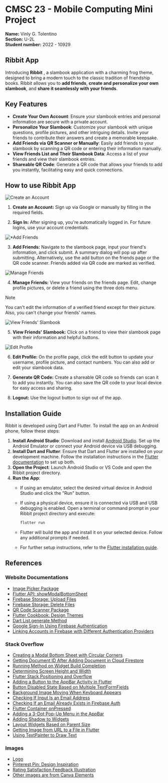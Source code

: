 # CMSC 23 - Mobile Computing Mini Project

**Name:** Vinly G. Tolentino <br/>
**Section:** U-2L <br/>
**Student number:** 2022 - 10929 <br/>


## Ribbit App

Introducing **Ribbit** , a slambook application with a charming frog theme, designed to bring a modern touch to the classic tradition of friendship books. Ribbit allows you to **add friends**, **create and personalize your own slambook**, and **share it seamlessly with your friends**.

## Key Features

- **Create Your Own Account**: Ensure your slambook entries and personal information are secure with a private account.
- **Personalize Your Slambook**: Customize your slambook with unique questions, profile pictures, and other intriguing details. Invite your friends to contribute their answers and create a memorable keepsake.
- **Add Friends via QR Scanner or Manually**: Easily add friends to your slambook by scanning a QR code or entering their information manually.
- **View Friends List and Their Slambook Data**: Access a list of your friends and view their slambook entries.
- **Shareable QR Code**: Generate a QR code that allows your friends to add you instantly, facilitating easy and quick connections.


## How to use Ribbit App

![Create an Account](./assets/readme/1.jpg) 

1. **Create an Account:** Sign up via Google or manually by filling in the required fields.

2. **Sign In:** After signing up, you're automatically logged in. For future logins, use your account credentials.

![*Add Friends](./assets/readme/2.jpg) 

3. **Add Friends:** Navigate to the slambook page, input your friend's information, and click submit. A summary dialog will pop up after submitting. Alternatively, use the add button on the friends page or the QR code scanner. Friends added via QR code are marked as verified.

![Manage Friends](./assets/readme/3.jpg) 

4. **Manage Friends:** View your friends on the friends page. Edit, change profile pictures, or delete a friend using the three dots menu. 
> [!NOTE]
> You can't edit the information of a verified friend except for their picture. Also, you can't change your friends' names.

![View Friends' Slambook](./assets/readme/4.jpg) 

5. **View Friends' Slambook:** Click on a friend to view their slambook page with their information and helpful buttons.

![Edit Profile](./assets/readme/5.jpg) 

6. **Edit Profile:** On the profile page, click the edit button to update your username, profile picture, and contact numbers. You can also add or edit your slambook data.

7. **Generate QR Code:** Create a shareable QR code so friends can scan it to add you instantly. You can also save the QR code to your local device for easy access and sharing.

8. **Logout:** Use the logout button to sign out of the app.


## Installation Guide

Ribbit is developed using Dart and Flutter. To install the app on an Android phone, follow these steps:

1. **Install Android Studio**: Download and install [Android Studio](https://developer.android.com/studio). Set up the Android Emulator or connect your Android device via USB debugging.
2. **Install Dart and Flutter**: Ensure that Dart and Flutter are installed on your development machine. Follow the installation instructions in the [Flutter documentation](https://flutter.dev/docs/get-started/install) to set up both.
3. **Open the Project**: Launch Android Studio or VS Code and open the Ribbit project directory.
4. **Run the App**:
   - If using an emulator, select the desired virtual device in Android Studio and click the "Run" button.
   - If using a physical device, ensure it is connected via USB and USB debugging is enabled. Open a terminal or command prompt in your Ribbit project directory and execute:
     ```bash
     flutter run
     ```

    - Flutter will build the app and install it on your selected device. Follow any additional prompts if needed.
    - For further setup instructions, refer to the [Flutter installation guide](https://docs.flutter.dev/).


## References

### Website Documentations
- [Image Picker Package](https://pub.dev/packages/image_picker)
- [Flutter API: showModalBottomSheet](https://api.flutter.dev/flutter/material/showModalBottomSheet.html)
- [Firebase Storage: Upload Files](https://firebase.google.com/docs/storage/flutter/upload-files#upload_from_a_file)
- [Firebase Storage: Delete Files](https://firebase.google.com/docs/storage/android/delete-files)
- [QR Code Scanner Package](https://pub.dev/packages/qr_code_scanner)
- [Flutter Cookbook: Design Themes](https://docs.flutter.dev/cookbook/design/themes)
- [Dart List.generate Method](https://api.flutter.dev/flutter/dart-core/List/List.generate.html)
- [Google Sign-In Using Firebase Authentication](https://medium.com/@dev.lens/flutter-google-sign-in-using-firebase-authentication-step-by-step-ef2ddfb84a2c)
- [Linking Accounts in Firebase with Different Authentication Providers](https://medium.com/@anusha.btech.2018/flutter-linking-accounts-in-firebase-with-different-authentication-providers-abe993ba4efe)

### Stack Overflow
- [Creating a Modal Bottom Sheet with Circular Corners](https://stackoverflow.com/questions/50376200/how-to-create-a-modal-bottomsheet-with-circular-corners-in-flutter/)
- [Getting Document ID After Adding Document in Cloud Firestore](https://stackoverflow.com/questions/51054460/how-do-you-get-the-document-id-after-adding-document-in-cloud-firestore-in-dart)
- [Running Method on Widget Build Completion](https://stackoverflow.com/questions/49466556/flutter-run-method-on-widget-build-complete)
- [Determining Screen Height and Width](https://stackoverflow.com/questions/49553402/how-to-determine-screen-height-and-width)
- [Flutter Stack Positioning and Overflow](https://stackoverflow.com/questions/68313457/flutter-stack-positioning-and-overflow)
- [Adding a Button to the AppBar Activity in Flutter](https://stackoverflow.com/questions/69299281/how-to-add-a-button-to-the-activity-of-the-appbar-in-flutter)
- [Button Disabled State Based on Multiple TextFormFields](https://stackoverflow.com/questions/73885781/button-disabled-state-bases-on-multiple-textformfields)
- [Background Image Moving When Keyboard Appears](https://stackoverflow.com/questions/65622166/background-image-is-moving-when-keyboards-appears-flutter)
- [Checking If Input Is an Email Address](https://stackoverflow.com/questions/16800540/how-should-i-check-if-the-input-is-an-email-address-in-flutter)
- [Checking If an Email Already Exists in Firebase Auth](https://stackoverflow.com/questions/51652134/check-if-an-email-already-exists-in-firebase-auth-in-flutter-app)
- [Flutter Container onPressed](https://stackoverflow.com/questions/43692923/flutter-container-onpressed)
- [Adding a 3-Dot Pop-Up Menu in the AppBar](https://stackoverflow.com/questions/58144948/easiest-way-to-add-3-dot-pop-up-menu-appbar-in-flutter)
- [Adding Shadow to Widgets](https://stackoverflow.com/questions/52227846/how-can-i-add-shadow-to-the-widget-in-flutter)
- [Layout Widgets Based on Parent Size](https://stackoverflow.com/questions/41558368/how-can-i-layout-widgets-based-on-the-size-of-the-parent)
- [Getting Image from URL to a File in Flutter](https://stackoverflow.com/questions/59546381/how-to-get-image-from-url-to-a-file-in-flutter)
- [Using TextPainter to Draw Text](https://stackoverflow.com/questions/41371449/how-do-you-use-a-textpainter-to-draw-text)


### Images
- [Logo](https://www.brandcrowd.com/maker/logo/frog-amphibian-toad-75777?text=ribbit&isSearch=True)
- [Pinterest Pin: Design Inspiration](https://ph.pinterest.com/pin/625015254566607927/)
- [Rating Satisfaction Feedback Illustration](https://www.istockphoto.com/vector/rating-satisfaction-feedback-in-form-of-emotions-gm1160344267-317584172)
- [Other images are from Canva Elements](https://www.canva.com)
